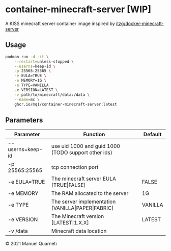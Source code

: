 # container-minecraft-server [WIP]

A KISS minecraft server container image inspired by [itzg/docker-minecraft-server](https://github.com/itzg/docker-minecraft-server)

## Usage

```sh
podman run -d -it \
    --restart=unless-stopped \
    --userns=keep-id \
    -p 25565:25565 \
    -e EULA=TRUE \
    -e MEMORY=1G \
    -e TYPE=VANILLA
    -e VERSION=LATEST \
    -v path/to/minecraft/data:/data \
    --name=mc \
    ghcr.io/mq1/container-minecraft-server:latest
```

## Parameters

Parameter | Function | Default
--- | --- | ---
--userns=keep-id | use uid 1000 and guid 1000 (TODO support other ids) |
-p 25565:25565 | tcp connection port |
-e EULA=TRUE | The minecraft server EULA [TRUE\|FALSE] | FALSE
-e MEMORY | The RAM allocated to the server | 1G
-e TYPE | The server implementation [VANILLA\|PAPER\|FABRIC] | VANILLA
-e VERSION | The Minecraft version [LATEST\|1.X.X] | LATEST
-v /data | Minecraft data location |

© 2021 Manuel Quarneti
